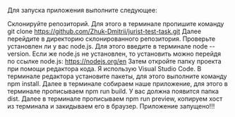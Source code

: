 Для запуска приложения выполните следующее:

Склонируйте репозиторий. Для этого в терминале пропишите команду git clone https://github.com/Zhuk-Dmitrii/jurist-test-task.git
Далее перейдите в директорию склонированного репозитория.
Проверьте установлен ли у вас node.js. Для этого введите в терминале node --version. Если же node.js не установлен, то установить можно перейдя по ссылке node.js: https://nodejs.org/en
Затем откройте папку проекта при помощи редактора кода. Я использую Visual Studio Code.
В терминале редактора установите пакеты, для этого выполните команду npm install.
Далее в терминале собираем наше приложение, для этого в терминале прописываем npm run build. У вас должна появится папка dist.
Далее в терминале прописываем npm run preview, копируем хост из терминала и закидываем его в браузер.
Приложение запущено!!!
